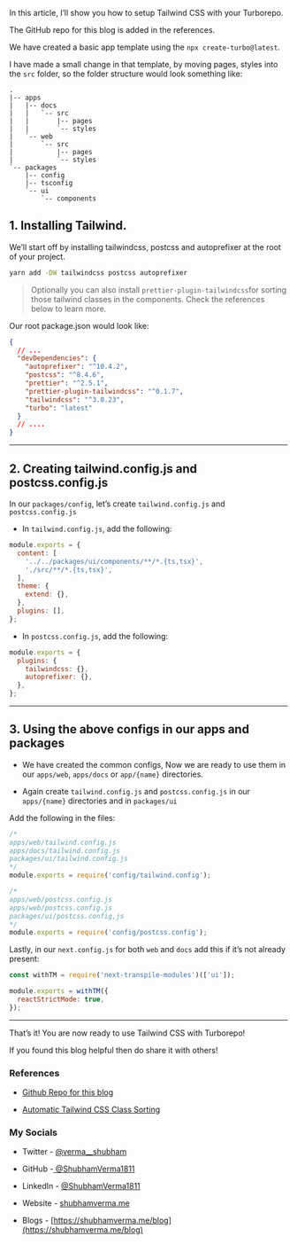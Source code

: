 
In this article, I’ll show you how to setup Tailwind CSS with your Turborepo.

The GitHub repo for this blog is added in the references.

We have created a basic app template using the `npx create-turbo@latest`.

I have made a small change in that template, by moving pages, styles into the `src` folder, so the folder structure would look something like:

```plain text
.
|-- apps
|   |-- docs
|   |   `-- src
|   |       |-- pages
|   |       `-- styles
|   `-- web
|       `-- src
|           |-- pages
|           `-- styles
`-- packages
    |-- config
    |-- tsconfig
    `-- ui
        `-- components
```

## 1. Installing Tailwind.

We’ll start off by installing tailwindcss, postcss and autoprefixer at the root of your project.

```bash
yarn add -DW tailwindcss postcss autoprefixer
```

> Optionally you can also install `prettier-plugin-tailwindcss`for sorting those tailwind classes in the components. Check the references below to learn more.

Our root package.json would look like:

```json
{
  // ...
  "devDependencies": {
    "autoprefixer": "^10.4.2",
    "postcss": "^8.4.6",
    "prettier": "^2.5.1",
    "prettier-plugin-tailwindcss": "^0.1.7",
    "tailwindcss": "^3.0.23",
    "turbo": "latest"
  }
  // ....
}
```

---

## 2. Creating tailwind.config.js and postcss.config.js

In our `packages/config`, let’s create `tailwind.config.js` and `postcss.config.js`

- In `tailwind.config.js`, add the following:

```javascript
module.exports = {
  content: [
    '../../packages/ui/components/**/*.{ts,tsx}',
    './src/**/*.{ts,tsx}',
  ],
  theme: {
    extend: {},
  },
  plugins: [],
};
```

- In `postcss.config.js`, add the following:

```javascript
module.exports = {
  plugins: {
    tailwindcss: {},
    autoprefixer: {},
  },
};
```

---

## 3. Using the above configs in our apps and packages

- We have created the common configs, Now we are ready to use them in our `apps/web`, `apps/docs` or `app/{name}` directories.

- Again create `tailwind.config.js` and `postcss.config.js` in our `apps/{name}` directories and in `packages/ui`

Add the following in the files:

```javascript
/*
apps/web/tailwind.config.js
apps/docs/tailwind.config.js
packages/ui/tailwind.config.js
*/
module.exports = require('config/tailwind.config');
```

```javascript
/*
apps/web/postcss.config.js
apps/web/postcss.config.js
packages/ui/postcss.config,js
*/
module.exports = require('config/postcss.config');
```

Lastly, in our `next.config.js` for both `web` and `docs` add this if it’s not already present:

```javascript
const withTM = require('next-transpile-modules')(['ui']);

module.exports = withTM({
  reactStrictMode: true,
});
```

---

That’s it! You are now ready to use Tailwind CSS with Turborepo!

If you found this blog helpful then do share it with others!

### References

- [Github Repo for this blog](https://github.com/ShubhamVerma1811/turbo-tailwind)

- [Automatic Tailwind CSS Class Sorting](https://tailwindcss.com/blog/automatic-class-sorting-with-prettier)

### My Socials

- Twitter - [@verma__shubham](https://shbm.fyi/tw)

- GitHub -[ @ShubhamVerma1811](https://shbm.gh)

- LinkedIn - [@ShubhamVerma1811](https://shbm.fyi/li)

- Website - [shubhamverma.me](https://shubhamverma.me)

- Blogs - [https://shubhamverma.me/blog](https://shubhamverma.me/blog)

